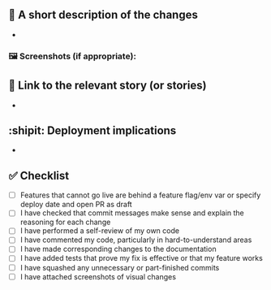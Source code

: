 ## 📝 A short description of the changes

* 

### 🖼️ Screenshots (if appropriate):


## 🔗 Link to the relevant story (or stories)

* 

## :shipit: Deployment implications

* 

## ✅ Checklist

- [ ] Features that cannot go live are behind a feature flag/env var or specify deploy date and open PR as draft 
- [ ] I have checked that commit messages make sense and explain the reasoning for each change
- [ ] I have performed a self-review of my own code
- [ ] I have commented my code, particularly in hard-to-understand areas
- [ ] I have made corresponding changes to the documentation
- [ ] I have added tests that prove my fix is effective or that my feature works
- [ ] I have squashed any unnecessary or part-finished commits
- [ ] I have attached screenshots of visual changes
